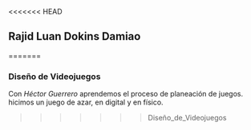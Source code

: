 <<<<<<< HEAD
## Rajid Luan Dokins Damiao
=======


### Diseño de Videojuegos
Con _Héctor Guerrero_ aprendemos el proceso de planeación de juegos. hicimos un juego de azar, en digital y en físico.
>>>>>>> Diseño_de_Videojuegos


